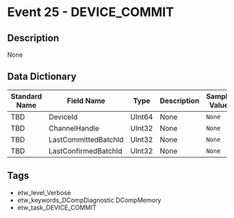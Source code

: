 # Event 25 - DEVICE_COMMIT

## Description
None

## Data Dictionary
|Standard Name|Field Name|Type|Description|Sample Value|
|---|---|---|---|---|
|TBD|DeviceId|UInt64|None|`None`|
|TBD|ChannelHandle|UInt32|None|`None`|
|TBD|LastCommittedBatchId|UInt32|None|`None`|
|TBD|LastConfirmedBatchId|UInt32|None|`None`|

## Tags
* etw_level_Verbose
* etw_keywords_DCompDiagnostic DCompMemory
* etw_task_DEVICE_COMMIT